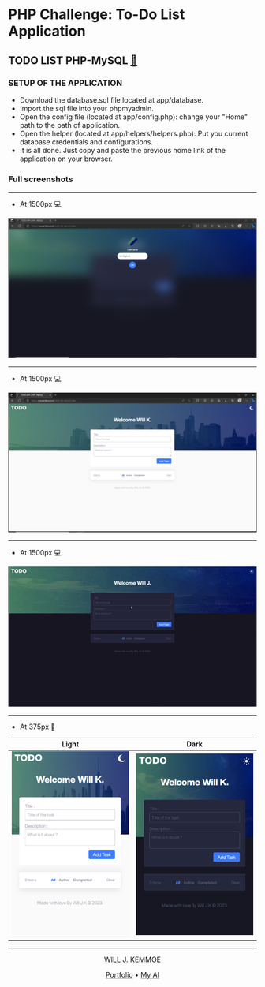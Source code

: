 # PHP Challenge: To-Do List Application

## TODO LIST PHP-MySQL [:link:][link]

### SETUP OF THE APPLICATION

- Download the database.sql file located at app/database.
- Import the sql file into your phpmyadmin.
- Open the config file (located at app/config.php): change your "Home" path to the path of application.
- Open the helper (located at app/helpers/helpers.php): Put you current database credentials and configurations.
- It is all done. Just copy and paste the previous home link of the application on your browser.

### Full screenshots

---

- At 1500px :computer:

![At 1500px][at1500px-l]

---

- At 1500px :computer:

![At 1500px][at1500px-l-d]

---

- At 1500px :computer:

![At 1500px][gif]

---

- At 375px :iphone:

| Light                                                                       | Dark                                                                       |
| -------------------------------------------------------------------------- | --------------------------------------------------------------------------- |
| <img src="./assets/images/phone-1.png" width="240" title="At 375px"> | <img src="./assets/images/phone-2.png" width="240" title="At 375px"> |

---

<!-- HTML content -->

<p align="center">WILL J. KEMMOE</p>
<p align="center"><a href="https://mozartdevs.com" title="Portfolio">Portfolio</a> • <a href="https://www.facebook.com/malucie24" title="AI Lucie">My AI</a></p>

[link]: https://mozartdevs.com/todo-list "Live Demo"
[at1500px-l]: ./assets/images/laptop-1.png "At 1500px"
[at1500px-l-d]: ./assets/images/laptop-2.png  "At 1500px"
[gif]: ./assets/gifs/todo.gif "At 1500px"
